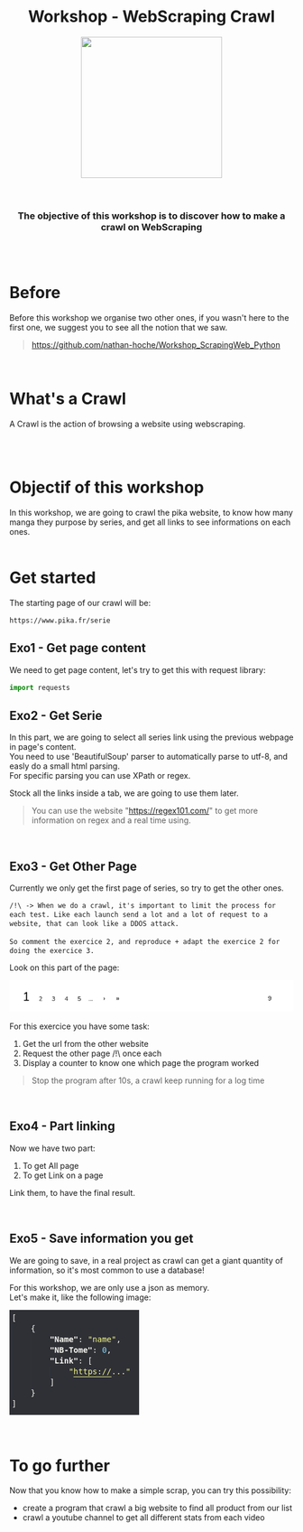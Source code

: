 <h1 align="center">
    Workshop - WebScraping Crawl
</h1>

<p align="center">
    <img width="250" height="250" src="https://cdn4.iconfinder.com/data/icons/emoji-2-5/64/_robot_emoticons_smiley-512.png">
</p>
<br>

<h3 align="center">
    The objective of this workshop is to discover how to make a crawl on WebScraping
</h3>
<br><br>

# **Before**

Before this workshop we organise two other ones, if you wasn't here to the first one, we suggest you to see all the notion that we saw.
> https://github.com/nathan-hoche/Workshop_ScrapingWeb_Python

<br>

# **What's a Crawl**

A Crawl is the action of browsing a website using webscraping.

<br><br>

# **Objectif of this workshop**
In this workshop, we are going to crawl the pika website, to know how many manga they purpose by series, and get all links to see informations on each ones.
<br><br>

# **Get started**

The starting page of our crawl will be: 
```
https://www.pika.fr/serie
```

## **Exo1 - Get page content**
We need to get page content, let's try to get this with request library:
```python
import requests
```

## **Exo2 - Get Serie**
In this part, we are going to select all series link using the previous webpage in page's content.<br>
You need to use 'BeautifulSoup' parser to automatically parse to utf-8, and easly do a small html parsing.<br>
For specific parsing you can use XPath or regex.

Stock all the links inside a tab, we are going to use them later. 

> You can use the website "https://regex101.com/" to get more information on regex and a real time using.

<br>

## **Exo3 - Get Other Page**
Currently we only get the first page of series, so try to get the other ones.
<br>

```
/!\ -> When we do a crawl, it's important to limit the process for each test. Like each launch send a lot and a lot of request to a website, that can look like a DDOS attack.

So comment the exercice 2, and reproduce + adapt the exercice 2 for doing the exercice 3.
```

Look on this part of the page:

![](img/Page.png)

For this exercice you have some task:<br>
1) Get the url from the other website 
2) Request the other page /!\ once each
3) Display a counter to know one which page the program worked

> Stop the program after 10s, a crawl keep running for a log time

<br>

## **Exo4 - Part linking**
Now we have two part:<br>
1) To get All page
2) To get Link on a page

Link them, to have the final result.

<br>

## **Exo5 - Save information you get**
We are going to save, in a real project as crawl can get a giant quantity of information, so it's most common to use a database! <br>

For this workshop, we are only use a json as memory. <br> Let's make it, like the following image:

![](img/Json.png)


<br>

# **To go further**
Now that you know how to make a simple scrap, you can try this possibility:
- create a program that crawl a big website to find all product from our list
- crawl a youtube channel to get all different stats from each video

